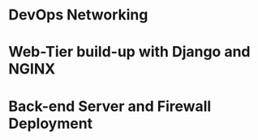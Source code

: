 # DevOps Networking
# Web-Tier build-up with Django and NGINX 
# Back-end Server and Firewall Deployment


